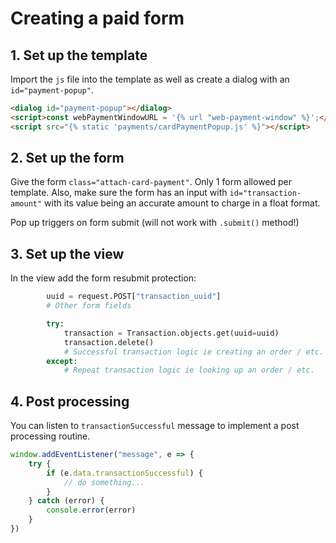 # Creating a paid form

## 1. Set up the template

Import the `js` file into the template as well as create a dialog with an `id="payment-popup"`.

```html
<dialog id="payment-popup"></dialog>
<script>const webPaymentWindowURL = '{% url "web-payment-window" %}';</script>
<script src="{% static 'payments/cardPaymentPopup.js' %}"></script>
```

## 2. Set up the form

Give the form `class="attach-card-payment"`. Only 1 form allowed per template. Also, make sure the form has an input with `id="transaction-amount"` with its value being an accurate amount to charge in a float format.

Pop up triggers on form submit (will not work with `.submit()` method!)

## 3. Set up the view

In the view add the form resubmit protection:

```python
        uuid = request.POST["transaction_uuid"]
        # Other form fields

        try:
            transaction = Transaction.objects.get(uuid=uuid)
            transaction.delete()
            # Successful transaction logic ie creating an order / etc.
        except:
            # Repeat transaction logic ie looking up an order / etc.
```

## 4. Post processing

You can listen to `transactionSuccessful` message to implement a post processing routine.

```js
window.addEventListener("message", e => {
    try {
        if (e.data.transactionSuccessful) {
            // do something...
        }
    } catch (error) {
        console.error(error)
    }
})
```
